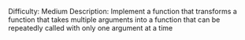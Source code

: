 Difficulty: Medium
Description: Implement a function that transforms a function that takes multiple arguments into a function that can be repeatedly called with only one argument at a time